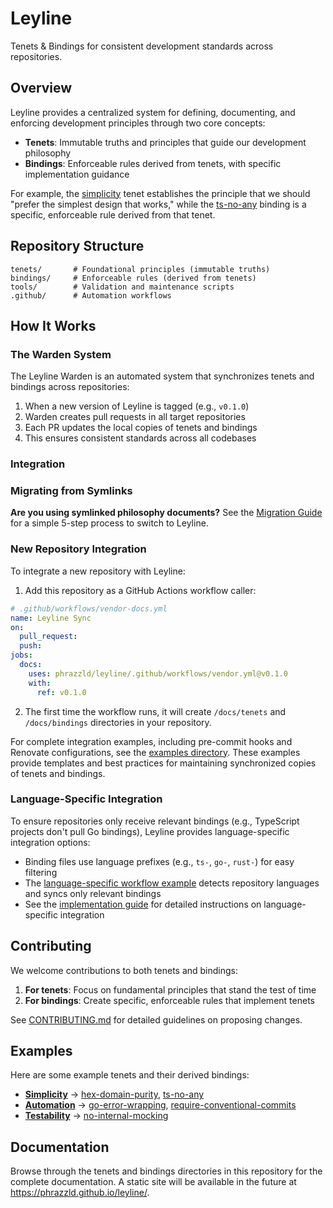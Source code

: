 # Leyline

Tenets & Bindings for consistent development standards across repositories.

## Overview

Leyline provides a centralized system for defining, documenting, and enforcing
development principles through two core concepts:

- **Tenets**: Immutable truths and principles that guide our development philosophy
- **Bindings**: Enforceable rules derived from tenets, with specific implementation
  guidance

For example, the [simplicity](./tenets/simplicity.md) tenet establishes the principle
that we should "prefer the simplest design that works," while the
[ts-no-any](./bindings/ts-no-any.md) binding is a specific, enforceable rule derived
from that tenet.

## Repository Structure

```
tenets/       # Foundational principles (immutable truths)
bindings/     # Enforceable rules (derived from tenets)
tools/        # Validation and maintenance scripts
.github/      # Automation workflows
```

## How It Works

### The Warden System

The Leyline Warden is an automated system that synchronizes tenets and bindings across
repositories:

1. When a new version of Leyline is tagged (e.g., `v0.1.0`)
1. Warden creates pull requests in all target repositories
1. Each PR updates the local copies of tenets and bindings
1. This ensures consistent standards across all codebases

### Integration

### Migrating from Symlinks

**Are you using symlinked philosophy documents?** See the
[Migration Guide](./docs/migration-guide.md) for a simple 5-step process to switch to
Leyline.

### New Repository Integration

To integrate a new repository with Leyline:

1. Add this repository as a GitHub Actions workflow caller:

```yaml
# .github/workflows/vendor-docs.yml
name: Leyline Sync
on:
  pull_request:
  push:
jobs:
  docs:
    uses: phrazzld/leyline/.github/workflows/vendor.yml@v0.1.0
    with:
      ref: v0.1.0
```

2. The first time the workflow runs, it will create `/docs/tenets` and `/docs/bindings`
   directories in your repository.

For complete integration examples, including pre-commit hooks and Renovate
configurations, see the [examples directory](./examples/). These examples provide
templates and best practices for maintaining synchronized copies of tenets and bindings.

### Language-Specific Integration

To ensure repositories only receive relevant bindings (e.g., TypeScript projects don't
pull Go bindings), Leyline provides language-specific integration options:

- Binding files use language prefixes (e.g., `ts-`, `go-`, `rust-`) for easy filtering
- The
  [language-specific workflow example](./examples/github-workflows/language-specific-sync.yml)
  detects repository languages and syncs only relevant bindings
- See the [implementation guide](./docs/implementation-guide.md) for detailed
  instructions on language-specific integration

## Contributing

We welcome contributions to both tenets and bindings:

1. **For tenets**: Focus on fundamental principles that stand the test of time
1. **For bindings**: Create specific, enforceable rules that implement tenets

See [CONTRIBUTING.md](./docs/CONTRIBUTING.md) for detailed guidelines on proposing
changes.

## Examples

Here are some example tenets and their derived bindings:

- **[Simplicity](./tenets/simplicity.md)** →
  [hex-domain-purity](./bindings/hex-domain-purity.md),
  [ts-no-any](./bindings/ts-no-any.md)
- **[Automation](./tenets/automation.md)** →
  [go-error-wrapping](./bindings/go-error-wrapping.md),
  [require-conventional-commits](./bindings/require-conventional-commits.md)
- **[Testability](./tenets/testability.md)** →
  [no-internal-mocking](./bindings/no-internal-mocking.md)

## Documentation

Browse through the tenets and bindings directories in this repository for the complete
documentation. A static site will be available in the future at
https://phrazzld.github.io/leyline/.
